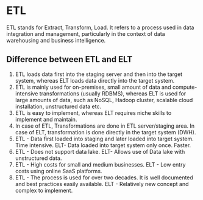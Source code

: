 # ETL
ETL stands for Extract, Transform, Load. It refers to a process used in data integration and management, particularly in the context of data warehousing and business intelligence.

## Difference between ETL and ELT
1. ETL loads data first into the staging server and then into the target system, whereas ELT loads data directly into the target system.
2. ETL is mainly used for on-premises, small amount of data and compute-intensive transformations (usually RDBMS), whereas ELT is used for large amounts of data, such as NoSQL, Hadoop cluster, scalable cloud installation, unstructured data etc.
3. ETL is easy to implement, whereas ELT requires niche skills to implement and maintain.
4. In case of ETL, Transformations are done in ETL server/staging area. In case of ELT, transformation is done directly in the target system (DWH).
5. ETL - Data first loaded into staging and later loaded into target system. Time intensive. ELT- Data loaded into target system only once. Faster.
6. ETL - Does not support data lake. ELT- Allows use of Data lake with unstructured data.
7. ETL - High costs for small and medium businesses. ELT - Low entry costs using online SaaS platforms.
8. ETL - The process is used for over two decades. It is well documented and best practices easily available. ELT - Relatively new concept and complex to implement.
<!--stackedit_data:
eyJoaXN0b3J5IjpbNjcyMTc1OTg1LC04MjMyMzMyNzAsLTE5OT
A3NDM0OTAsLTQ2NzcxMjY2NCwtMjk0ODM5NDY3LDczMDk5ODEx
Nl19
-->